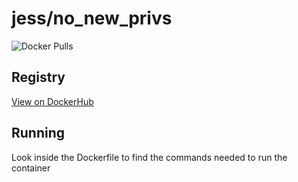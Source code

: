 # jess/no_new_privs

![Docker Pulls](https://img.shields.io/docker/pulls/jess/no_new_privs)



## Registry

[View on DockerHub](https://hub.docker.com/r/jess/no_new_privs)

## Running

Look inside the Dockerfile to find the commands needed to run the container
